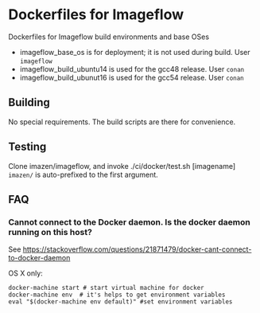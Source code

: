 # Dockerfiles for Imageflow

Dockerfiles for Imageflow build environments and base OSes

* imageflow_base_os is for deployment; it is not used during build. User `imageflow`
* imageflow_build_ubuntu14 is used for the gcc48 release. User `conan`
* imageflow_build_ubunut16 is used for the gcc54 release. User `conan`


## Building

No special requirements. The build scripts are there for convenience.

## Testing

Clone imazen/imageflow, and invoke ./ci/docker/test.sh [imagename] `imazen/` is auto-prefixed to the first argument.


## FAQ

### Cannot connect to the Docker daemon. Is the docker daemon running on this host?

See https://stackoverflow.com/questions/21871479/docker-cant-connect-to-docker-daemon


OS X only:

```
docker-machine start # start virtual machine for docker
docker-machine env  # it's helps to get environment variables
eval "$(docker-machine env default)" #set environment variables
```
